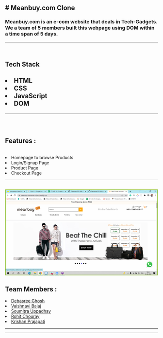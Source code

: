 <h2># Meanbuy.com Clone</h2>
<h3>Meanbuy.com is an e-com website that deals in Tech-Gadgets. We a team of 5 members built this webpage using DOM within a time span of 5 days.</h3>
<hr><br>

<h2>Tech Stack<h2/>
  <li>HTML</li>
  <li>CSS</li>
  <li>JavaScript</li>
  <li>DOM</li>
  <hr><br>
<h2>Features :</h2><br>
  <li>Homepage to browse Products</li>
  <li>Login/Signup Page</li>
  <li>Product Page</li>
  <li>Checkout Page</li>
  <hr><br>
 <img src="https://github.com/Debasree-3031999/Meanbuy/blob/main/Screenshot%20(114).png" alt="Meanbuy ScreenShot currently unavailable, working on it"/>
<h2>Team Members :</h2>
  <li><a href="https://github.com/Debasree-3031999">Debasree Ghosh</a></li>
  <li><a href="">Vaishnavi Bajaj</a></li>
  <li><a href="">Soumitra Uppadhay</a></li>
  <li><a href="">Rohit Chouray</a></li>
  <li><a href="">Krishan Prajapati</a></li>
 <hr><hr>

